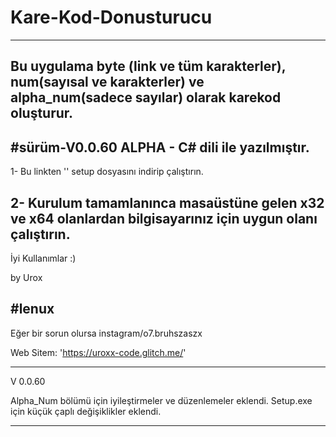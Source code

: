 # Kare-Kod-Donusturucu
--------------------------------------------------------------------
Bu uygulama byte (link ve tüm karakterler), num(sayısal ve karakterler) ve alpha_num(sadece sayılar) olarak karekod oluşturur. 
--------------------------------------------------------------------
#sürüm-V0.0.60 ALPHA - C# dili ile yazılmıştır.
--------------------------------------------------------------------
1- Bu linkten '' setup dosyasını indirip çalıştırın.

2- Kurulum tamamlanınca masaüstüne gelen x32 ve x64 olanlardan bilgisayarınız için uygun olanı çalıştırın.
--------------------------------------------------------------------
İyi Kullanımlar :)

by Urox 

#lenux
--------------------------------------------------------------------
Eğer bir sorun olursa instagram/o7.bruhszaszx


Web Sitem: 'https://uroxx-code.glitch.me/'

--------------------------------------------------------------------
V 0.0.60 

Alpha_Num bölümü için iyileştirmeler ve düzenlemeler eklendi.
Setup.exe için küçük çaplı değişiklikler eklendi.

--------------------------------------------------------------------
